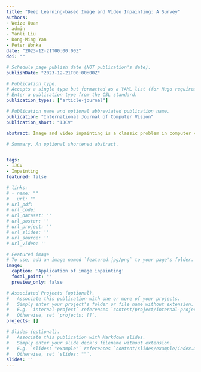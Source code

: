 ```yaml
---
title: "Deep Learning-based Image and Video Inpainting: A Survey"
authors:
- Weize Quan
- admin
- Yanli Liu
- Dong-Ming Yan
- Peter Wonka
date: "2023-12-21T00:00:00Z"
doi: ""

# Schedule page publish date (NOT publication's date).
publishDate: "2023-12-21T00:00:00Z"

# Publication type.
# Accepts a single type but formatted as a YAML list (for Hugo requirements).
# Enter a publication type from the CSL standard.
publication_types: ["article-journal"]

# Publication name and optional abbreviated publication name.
publication: "International Journal of Computer Vision"
publication_short: "IJCV"

abstract: Image and video inpainting is a classic problem in computer vision and computer graphics, aiming to fill in the plausible and realistic content in the missing areas of images and videos. With the advance of deep learning, this problem has achieved significant progress recently. The goal of this paper is to comprehensively review the deep learning-based methods for image and video inpainting. Specifically, we sort existing methods into different categories from the perspective of their high-level inpainting pipeline, present different deep learning architectures, including CNN, VAE, GAN, diffusion models, etc., and summarize techniques for module design. We review the training objectives and the common benchmark datasets. We present evaluation metrics for low-level pixel and high-level perceptional similarity, conduct a performance evaluation, and discuss the strengths and weaknesses of representative inpainting methods. We also discuss related real-world applications. Finally, we discuss open challenges and suggest potential future research directions.

# Summary. An optional shortened abstract.


tags:
- IJCV
- Inpainting
featured: false

# links:
# - name: ""
#   url: ""
# url_pdf: 
# url_code: 
# url_dataset: ''
# url_poster: ''
# url_project: ''
# url_slides: ''
# url_source: ''
# url_video: ''

# Featured image
# To use, add an image named `featured.jpg/png` to your page's folder. 
image:
  caption: 'Application of image inpainting'
  focal_point: ""
  preview_only: false

# Associated Projects (optional).
#   Associate this publication with one or more of your projects.
#   Simply enter your project's folder or file name without extension.
#   E.g. `internal-project` references `content/project/internal-project/index.md`.
#   Otherwise, set `projects: []`.
projects: []

# Slides (optional).
#   Associate this publication with Markdown slides.
#   Simply enter your slide deck's filename without extension.
#   E.g. `slides: "example"` references `content/slides/example/index.md`.
#   Otherwise, set `slides: ""`.
slides: ''
---
```


<!-- Add the publication's **full text** or **supplementary notes** here. You can use rich formatting such as including [code, math, and images](https://docs.hugoblox.com/content/writing-markdown-latex/). -->
